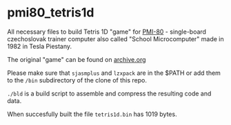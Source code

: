 # pmi80_tetris1d

All necessary files to build Tetris 1D "game" for [PMI-80](https://en.wikipedia.org/wiki/PMI-80) - single-board czechoslovak trainer computer also called "School Microcomputer" made in 1982 in Tesla Piestany.

The original "game" can be found on [archive.org](https://web.archive.org/web/20041126112744/http://www.tetris1d.org/) 

Please make sure that `sjasmplus` and `lzxpack` are in the $PATH or add them to the `/bin` subdirectory of the clone of this repo.

`./bld` is a build script to assemble and compress the resulting code and data.

When succesfully built the file `tetris1d.bin` has 1019 bytes.


